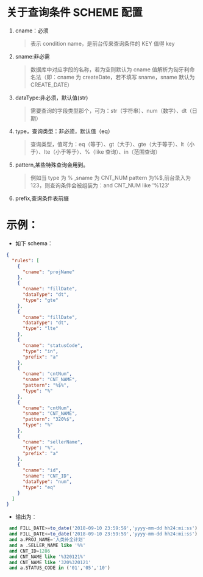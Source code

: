 # 关于查询条件 SCHEME 配置

1. cname：必须

   > 表示 condition name，是前台传来查询条件的 KEY 值得 key

2. sname:非必需

   > 数据库中对应字段的名称，若为空则默认为 cname 值解析为匈牙利命名法（即：cname 为 createDate，若不填写 sname，sname 默认为 CREATE_DATE）

3. dataType:非必须，默认值(str)

   > 需要查询的字段类型那个，可为：str（字符串）、num（数字）、dt（日期）

4. type，查询类型：非必须，默认值（eq）

   > 查询类型，值可为：eq（等于）、gt（大于）、gte（大于等于）、lt（小于）、lte（小于等于）、%（like 查询）、in（范围查询）

5. pattern,某些特殊查询会用到。

   > 例如当 type 为 % ,sname 为 CNT_NUM pattern 为%$,前台录入为 123，则查询条件会被组装为：and CNT_NUM like '%123'

6. prefix,查询条件表前缀

# 示例：

- 如下 schema：

```json
{
  "rules": [
    {
      "cname": "projName"
    },
    {
      "cname": "fillDate",
      "dataType": "dt",
      "type": "gte"
    },
    {
      "cname": "fillDate",
      "dataType": "dt",
      "type": "lte"
    },
    {
      "cname": "statusCode",
      "type": "in",
      "prefix": "a"
    },
    {
      "cname": "cntNum",
      "sname": "CNT_NAME",
      "pattern": "%$%",
      "type": "%"
    },
    {
      "cname": "cntNum",
      "sname": "CNT_NAME",
      "pattern": "320%$",
      "type": "%"
    },
    {
      "cname": "sellerName",
      "type": "%",
      "prefix": "a"
    },
    {
      "cname": "id",
      "sname": "CNT_ID",
      "dataType": "num",
      "type": "eq"
    }
  ]
}
```

- 输出为：

```SQL
 and FILL_DATE>=to_date('2018-09-10 23:59:59','yyyy-mm-dd hh24:mi:ss') 
 and FILL_DATE<=to_date('2018-09-10 23:59:59','yyyy-mm-dd hh24:mi:ss') 
 and a.PROJ_NAME='人类补全计划' 
 and a .SELLER_NAME like '%%' 
 and CNT_ID=1286 
 and CNT_NAME like '%320121%' 
 and CNT_NAME like '320%320121' 
 and a.STATUS_CODE in ('01','05','10') 
```
